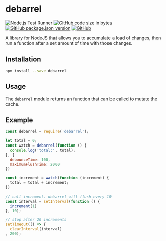 # debarrel
![Node.js Test Runner](https://github.com/markwylde/debarrel/workflows/Node.js%20Test%20Runner/badge.svg)
![GitHub code size in bytes](https://img.shields.io/github/languages/code-size/markwylde/debarrel)
[![GitHub package.json version](https://img.shields.io/github/package-json/v/markwylde/debarrel)](https://github.com/markwylde/debarrel/releases)
[![GitHub](https://img.shields.io/github/license/markwylde/debarrel)](https://github.com/markwylde/debarrel/blob/master/LICENSE)

A library for NodeJS that allows you to accumulate a load of changes, then run a function
after a set amount of time with those changes.

## Installation
```bash
npm install --save debarrel
```

## Usage
The `debarrel` module returns an function that can be called to mutate the cache.

## Example
```javascript
const debarrel = require('debarrel');

let total = 0;
const watch = debarrel(function () {
  console.log('total:', total);
}, {
  debounceTime: 100,
  maximumFlushTime: 2000
})

const increment = watch(function (increment) {
  total = total + increment;
})

// call increment. debarrel will flush every 10
const interval = setInterval(function () {
  increment(1)
}, 10);

// stop after 20 increments
setTimeout(() => {
  clearInterval(interval)
, 200);
```
